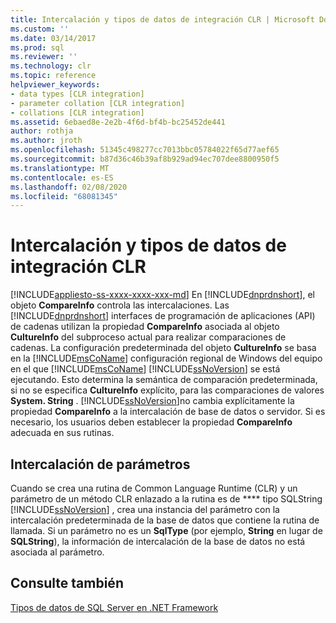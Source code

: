 ```yaml
---
title: Intercalación y tipos de datos de integración CLR | Microsoft Docs
ms.custom: ''
ms.date: 03/14/2017
ms.prod: sql
ms.reviewer: ''
ms.technology: clr
ms.topic: reference
helpviewer_keywords:
- data types [CLR integration]
- parameter collation [CLR integration]
- collations [CLR integration]
ms.assetid: 6ebaed8e-2e2b-4f6d-bf4b-bc25452de441
author: rothja
ms.author: jroth
ms.openlocfilehash: 51345c498277cc7013bbc05784022f65d77aef65
ms.sourcegitcommit: b87d36c46b39af8b929ad94ec707dee8800950f5
ms.translationtype: MT
ms.contentlocale: es-ES
ms.lasthandoff: 02/08/2020
ms.locfileid: "68081345"
---
```

# <a name="collation-and-clr-integration-data-types"></a>Intercalación y tipos de datos de integración CLR
[!INCLUDE[appliesto-ss-xxxx-xxxx-xxx-md](../../includes/appliesto-ss-xxxx-xxxx-xxx-md.md)]
  En [!INCLUDE[dnprdnshort](../../includes/dnprdnshort-md.md)], el objeto **CompareInfo** controla las intercalaciones. Las [!INCLUDE[dnprdnshort](../../includes/dnprdnshort-md.md)] interfaces de programación de aplicaciones (API) de cadenas utilizan la propiedad **CompareInfo** asociada al objeto **CultureInfo** del subproceso actual para realizar comparaciones de cadenas. La configuración predeterminada del objeto **CultureInfo** se basa en la [!INCLUDE[msCoName](../../includes/msconame-md.md)] configuración regional de Windows del equipo en el que [!INCLUDE[msCoName](../../includes/msconame-md.md)] [!INCLUDE[ssNoVersion](../../includes/ssnoversion-md.md)] se está ejecutando. Esto determina la semántica de comparación predeterminada, si no se especifica **CultureInfo** explícito, para las comparaciones de valores **System. String** . [!INCLUDE[ssNoVersion](../../includes/ssnoversion-md.md)]no cambia explícitamente la propiedad **CompareInfo** a la intercalación de base de datos o servidor. Si es necesario, los usuarios deben establecer la propiedad **CompareInfo** adecuada en sus rutinas.  
  
## <a name="parameter-collation"></a>Intercalación de parámetros  
 Cuando se crea una rutina de Common Language Runtime (CLR) y un parámetro de un método CLR enlazado a la rutina es de **** tipo SQLString [!INCLUDE[ssNoVersion](../../includes/ssnoversion-md.md)] , crea una instancia del parámetro con la intercalación predeterminada de la base de datos que contiene la rutina de llamada. Si un parámetro no es un **SqlType** (por ejemplo, **String** en lugar de **SQLString**), la información de intercalación de la base de datos no está asociada al parámetro.  
  
## <a name="see-also"></a>Consulte también  
 [Tipos de datos de SQL Server en .NET Framework](../../relational-databases/clr-integration-database-objects-types-net-framework/sql-server-data-types-in-the-net-framework.md)  
  
  
